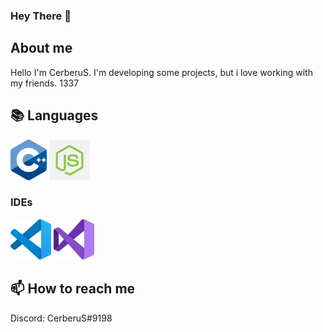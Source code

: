 ### Hey There 👋

## About me
Hello I'm CerberuS.
I'm developing some projects, but i love working with my friends.
1337

## 📚 Languages

<code><img height="65" src="https://raw.githubusercontent.com/CerberuSzx/CerberuSzx/c593aca2cd1ef5fb9d286c154ddf4342c963e0b2/31/cpp.svg"></code>
<code><img height="65" src="https://raw.githubusercontent.com/CerberuSzx/CerberuSzx/main/31/js.png"></code>

### IDEs

<code><img height="65" src="https://raw.githubusercontent.com/CerberuSzx/CerberuSzx/85bce21202020aa02287b81f23b69fed012fa51b/31/s.svg"></code>
<code><img height="65" src="https://raw.githubusercontent.com/CerberuSzx/CerberuSzx/650b52133255d1e9ce79b24d787b9494efd8c15a/31/vs2019%20(1).svg"></code>

## 📫 How to reach me
Discord: CerberuS#9198

<!--

Here are some ideas to get you started:

- 🔭 I’m currently working on ...
- 🌱 I’m currently learning ...
- 👯 I’m looking to collaborate on ...
- 🤔 I’m looking for help with ...
- 💬 Ask me about ...
- 📫 How to reach me: ...
- 😄 Pronouns: ...
- ⚡ Fun fact: ...
-->
